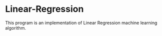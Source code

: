 # Linear-Regression
This program is an implementation of Linear Regression machine learning algorithm.
